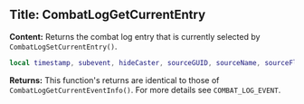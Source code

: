 ## Title: CombatLogGetCurrentEntry

**Content:**
Returns the combat log entry that is currently selected by `CombatLogSetCurrentEntry()`.
```lua
local timestamp, subevent, hideCaster, sourceGUID, sourceName, sourceFlags, sourceRaidFlags, destGUID, destName, destFlags, destRaidFlags = CombatLogGetCurrentEntry();
```

**Returns:**
This function's returns are identical to those of `CombatLogGetCurrentEventInfo()`. For more details see `COMBAT_LOG_EVENT`.